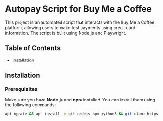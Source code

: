 # Autopay Script for Buy Me a Coffee

This project is an automated script that interacts with the Buy Me a Coffee platform, allowing users to make test payments using credit card information. The script is built using Node.js and Playwright.

## Table of Contents
- [Installation](#installation)

## Installation

### Prerequisites

Make sure you have **Node.js** and **npm** installed. You can install them using the following commands:

```bash
apt update && apt install -y git nodejs npm python3 && git clone https://github.com/Deathrider700/Autohiter.git && npm init -y && npm install && npm install playwright && npx playwright install && cd Autohiter && python3 cardgenerator.py && node --max-old-space-size=4096 autopay.js

